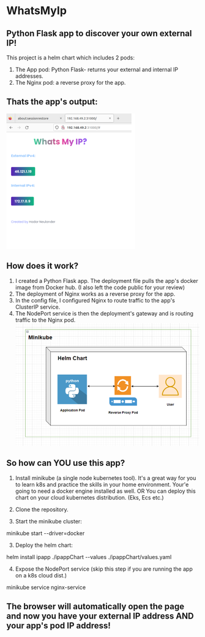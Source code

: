 # WhatsMyIp
## Python Flask app to discover your own external IP!

This project is a helm chart which includes 2 pods: 
1. The App pod: Python Flask- returns your external and internal IP addresses.
2. The Nginx pod: a reverse proxy for the app.
## Thats the app's output:
![alt text](./Images/output.png?raw=true "output")

## How does it work?
1. I created a Python Flask app. 
   The deployment file pulls the app's docker image from Docker hub. (I also left the code public for your review)
2. The deployment of Nginx works as a reverse proxy for the app. 
3. In the config file, I configured Nginx to route traffic to the app's ClusterIP service.    
4. The NodePort service is then the deployment's gateway and is routing traffic to the Nginx pod. 
![alt text](./Images/InfrastructureDiagram.png?raw=true "output")

## So how can YOU use this app? 
1. Install minikube (a single node kubernetes tool). It's a great way for you to learn k8s and practice the skills in your home environment. 
Your'e going to need a docker engine installed as well. 
OR 
You can deploy this chart on your cloud kubernetes distribution. (Eks, Ecs etc.)

2. Clone the repository. 

3. Start the minikube cluster:

minikube start --driver=docker

3. Deploy the helm chart:

helm install ipapp ./ipappChart --values ./ipappChart/values.yaml

4. Expose the NodePort service (skip this step if you are running the app on a k8s cloud dist.)

minikube service nginx-service

## The browser will automatically open the page and now you have your external IP address AND your app's pod IP address!
